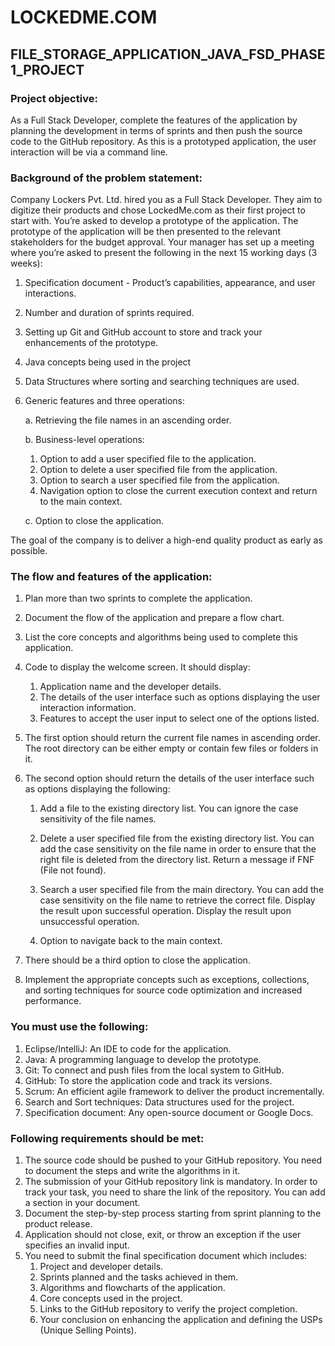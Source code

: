 # LOCKEDME.COM
## FILE_STORAGE_APPLICATION_JAVA_FSD_PHASE1_PROJECT

### Project objective:
As a Full Stack Developer, complete the features of the application by planning the development in terms of sprints and then push the source code to the GitHub repository. As this is a prototyped application, the user interaction will be via a command line.

### Background of the problem statement:
Company Lockers Pvt. Ltd. hired you as a Full Stack Developer. They aim to digitize their products and chose LockedMe.com as their first project to start with. You’re asked to develop a prototype of the application. The prototype of the application will be then presented to the relevant stakeholders for the budget approval. Your manager has set up a meeting where you’re asked to present the following in the next 15 working days (3 weeks):
   1. Specification document - Product’s capabilities, appearance, and user interactions.
   
   2. Number and duration of sprints required.
   
   3. Setting up Git and GitHub account to store and track your enhancements of the prototype.
  
   4. Java concepts being used in the project
   
   5. Data Structures where sorting and searching techniques are used.
   
   6. Generic features and three operations:
   
      a. Retrieving the file names in an ascending order.
        
      b. Business-level operations:
      1. Option to add a user specified file to the application.
      2. Option to delete a user specified file from the application.
      3. Option to search a user specified file from the application.
      4. Navigation option to close the current execution context and return to the main context.
           
      c. Option to close the application.

The goal of the company is to deliver a high-end quality product as early as possible.

### The flow and features of the application:
1.  Plan more than two sprints to complete the application.

2.  Document the flow of the application and prepare a flow chart.

3.  List the core concepts and algorithms being used to complete this application.

4. Code to display the welcome screen. It should display:
      1. Application name and the developer details.
      2. The details of the user interface such as options displaying the user interaction information.
      3. Features to accept the user input to select one of the options listed.

5. The first option should return the current file names in ascending order. The root directory can be either empty or contain few files or folders in it.

6. The second option should return the details of the user interface such as options displaying the following:

   1. Add a file to the existing directory list.
    You can ignore the case sensitivity of the file names.
             
   2.  Delete a user specified file from the existing directory list.
     You can add the case sensitivity on the file name in order to ensure that the right file is deleted from the directory list.
     Return a message if FNF (File not found).
              
   3. Search a user specified file from the main directory.
      You can add the case sensitivity on the file name to retrieve the correct file.
      Display the result upon successful operation.
      Display the result upon unsuccessful operation.
              
    4. Option to navigate back to the main context.

  7. There should be a third option to close the application.
  8. Implement the appropriate concepts such as exceptions, collections, and sorting techniques for source code optimization and increased performance.

### You must use the following:

1. Eclipse/IntelliJ: An IDE to code for the application.
2. Java: A programming language to develop the prototype.
3. Git: To connect and push files from the local system to GitHub.
4. GitHub: To store the application code and track its versions.
5. Scrum: An efficient agile framework to deliver the product incrementally.
6. Search and Sort techniques: Data structures used for the project.
7. Specification document: Any open-source document or Google Docs.

### Following requirements should be met:
1. The source code should be pushed to your GitHub repository. You need to document the steps and write the algorithms in it.
2. The submission of your GitHub repository link is mandatory. In order to track your task, you need to share the link of the repository. You can add a section in your document.
3. Document the step-by-step process starting from sprint planning to the product release.
4. Application should not close, exit, or throw an exception if the user specifies an invalid input.
5. You need to submit the final specification document which includes:
      1. Project and developer details.
      2. Sprints planned and the tasks achieved in them.
      3. Algorithms and flowcharts of the application.
      4. Core concepts used in the project.
      5. Links to the GitHub repository to verify the project completion.
      6. Your conclusion on enhancing the application and defining the USPs (Unique Selling Points).
